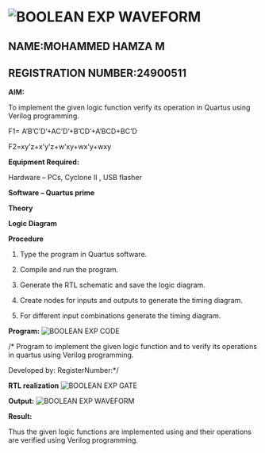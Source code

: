 # ![BOOLEAN EXP WAVEFORM](https://github.com/user-attachments/assets/70abf065-48d0-48e0-b0d5-97b1e55d12c9)

## NAME:MOHAMMED HAMZA M
## REGISTRATION NUMBER:24900511

**AIM:**

To implement the given logic function verify its operation in Quartus using Verilog programming.

F1= A’B’C’D’+AC’D’+B’CD’+A’BCD+BC’D 

F2=xy’z+x’y’z+w’xy+wx’y+wxy

**Equipment Required:**

Hardware – PCs, Cyclone II , USB flasher

**Software – Quartus prime**

**Theory**

**Logic Diagram**

**Procedure**

1.	Type the program in Quartus software.

2.	Compile and run the program.

3.	Generate the RTL schematic and save the logic diagram.

4.	Create nodes for inputs and outputs to generate the timing diagram.

5.	For different input combinations generate the timing diagram.


**Program:**
![BOOLEAN EXP CODE](https://github.com/user-attachments/assets/f8ef0482-5ef9-4649-85d2-727b88e96113)

/* Program to implement the given logic function and to verify its operations in quartus using Verilog programming. 

Developed by: RegisterNumber:*/


**RTL realization**
![BOOLEAN EXP GATE](https://github.com/user-attachments/assets/485b3edb-b1a1-46b2-9a10-22101d01ff78)

**Output:**
![BOOLEAN EXP WAVEFORM](https://github.com/user-attachments/assets/d11c596b-2ce8-455c-b054-c0d28d8cb45b)



**Result:**

Thus the given logic functions are implemented using and their operations are verified using Verilog programming.

